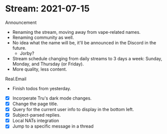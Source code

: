 # Stream: 2021-07-15
Announcement
- Renaming the stream, moving away from vape-related names.
- Renaming community as well.
- No idea what the name will be, it'll be announced in the Discord in the future.
	- Jorby?
- Stream schedule changing from daily streams to 3 days a week: Sunday, Monday, and Thursday (or Friday).
- More quality, less content.

Real.Email
- Finish todos from yesterday.
- [x] Incorperate Tru's dark mode changes.
- [x] Change the page title.
- [x] Query for the current user info to display in the bottom left.
- [x] Subject-parsed replies.
- [x] Local NATs integration
- [x] Jump to a specific message in a thread